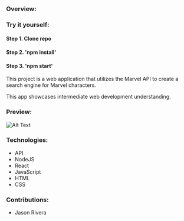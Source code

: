 ### Overview:

### Try it yourself:
#### Step 1. Clone repo
#### Step 2. 'npm install'
#### Step 3. 'npm start'

This project is a web application that utilizes the Marvel API to create a search engine for Marvel characters.

This app showcases intermediate web development understanding.

### Preview:

![Alt Text](https://media.giphy.com/media/hc2zMuoan5AtxWu4NL/giphy.gif)

### Technologies:
- API
- NodeJS
- React
- JavaScript
- HTML
- CSS

### Contributions:
- Jason Rivera
